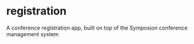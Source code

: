 # registration
A conference registration app, built on top of the Symposion conference management system
